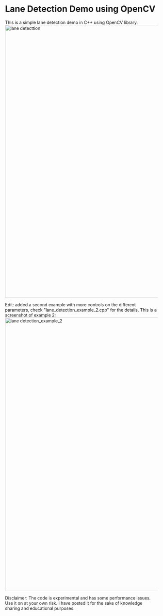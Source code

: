 # Lane Detection Demo using OpenCV
This is a simple lane detection demo in C++ using OpenCV library. 
<img width="898" alt="lane detecttion" src="https://user-images.githubusercontent.com/8460504/46281768-72c7ee80-c524-11e8-894c-529f0a824321.png">

Edit: added a second example with more controls on the different parameters, check "lane_detection_example_2.cpp" for the details.
This is a screenshot of example 2:
<img width="900" alt="lane detection_example_2" src="https://user-images.githubusercontent.com/8460504/55767680-cc0e5e80-5a2e-11e9-8061-d82e4e6bc286.png">

Disclaimer:
The code is experimental and has some performance issues. Use it on at your own risk. I have posted it for the sake of
knowledge sharing and educational purposes.
